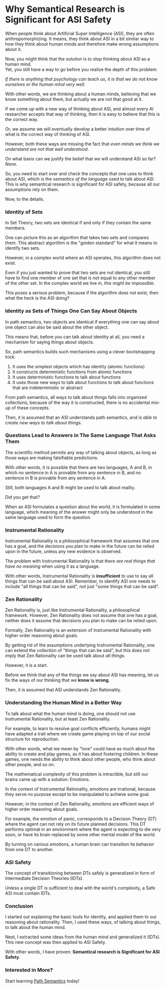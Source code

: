 # Why Semantical Research is Significant for ASI Safety

When people think about Artificial Super Intelligence (ASI), they are often anthropomorphizing.
It means, they think about ASI in a bit similar way to how they think about human minds and
therefore make wrong assumptions about it.

Now, you might think that the *solution* is to stop thinking about ASI as a human mind.  
Yet, you still have a way to go before you realize the depth of this problem:

*If there is anything that psychology can teach us, it is that we do not know ourselves or the human mind very well.*

With other words, we are thinking about a human minds, believing that we know something about them,
but actually we are not that good at it.

If we come up with a new way of thinking about ASI,
and almost every AI researcher accepts that way of thinking,
then it is easy to believe that this is the correct way.

Or, we assume we will eventually develop a better intuition over time of what is the correct way of thinking of ASI.

However, both these ways are missing the fact that *even minds we think we understand are not that well understood*.

On what basis can we justify the belief that we will understand ASI so far? *None.*

So, you need to start over and check the concepts that one uses to think about ASI,
which is the *semantics of the language* used to talk about ASI.
This is why semantical research is significant for ASI safety,
because all our assumptions rely on them.

Now, to the details.

### Identity of Sets

In Set Theory, two sets are identical if and only if they contain the same members.

One can picture this as an algorithm that takes two sets and compares them.
This abstract algorithm is the "golden standard" for what it means to identify two sets.

However, in a complex world where an ASI operates, this algorithm does not exist.

Even if you just wanted to prove that two sets are not identical,
you still have to find one member of one set that is not equal to any other member of the other set.
In the complex world we live in, *this might be impossible*.

This poses a serious problem, because if the algorithm does not exist, then what the heck is the ASI doing?

### Identity as Sets of Things One Can Say About Objects

In path semantics, two objects are identical if everything one can say about one object can
also be said about the other object.

This means that, before you can talk about identity at all, you need a mechanism for saying things about objects.

So, path semantics builds such mechanisms using a clever bootstrapping trick:

1. It uses the simplest objects which has identity (atomic functions)
2. It constructs deterministic functions from atomic functions
3. It uses deterministic functions to talk about functions
4. It uses those new ways to talk about functions to talk about functions that are indeterministic or abstract

From path semantics, all ways to talk about things falls into organized collections,
because of the way it is constructed, there is no accidental mix-up of these concepts.

Then, it is assumed that an ASI understands path semantics, and is *able to create new ways to talk about things*.

### Questions Lead to Answers in The Same Language That Asks Them

The scientific method permits any way of talking about objects, as long as those ways are making falsifiable predictions.

With other words, it is possible that there are two languages, A and B,
in which no sentence in A is provable from any sentence in B,
and no sentence in B is provable from any sentence in A.

Still, both languages A and B might be used to talk about reality.

Did you get that?

When an ASI formulates a question about the world,
it is formulated in some language,
which meaning of the answer might only be understood in the same language used to form the question.

### Instrumental Rationality

Instrumental Rationality is a philosophical framework that assumes that one has a goal,
and the decisions you plan to make in the future can be relied upon in the future,
unless any new evidence is observed.

The problem with Instrumental Rationality is that *there are real things that have no meaning* when using it as a language.

With other words, Instrumental Rationality is **insufficient** to use to say all things that can be said about ASI.
Remember, to identify ASI one needs to include "all things that can be said",
not just "some things that can be said".

### Zen Rationality

Zen Rationality is, just like Instrumental Rationality, a philosophical framework.
However, Zen Rationality does not assume that one has a goal,
neither does it assume that decisions you plan to make can be relied upon.

Formally, Zen Rationality is an extension of Instrumental Rationality with higher order reasoning about goals.

By getting rid of the assumptions underlying Instrumental Rationality,
one can extend the collection of "things that can be said",
but this does not imply that Zen Rationality can be used talk about *all things*.

However, it is a start.

Before we think that any of the things we say about ASI has meaning,
let us fix the ways of our thinking that we **know is wrong**.

Then, it is assumed that ASI understands Zen Rationality.

### Understanding the Human Mind in a Better Way

To talk about what the human mind is doing, one should not use Instrumental Rationality, but at least Zen Rationality.

For example, to learn to resolve goal conflicts efficiently,
humans might have adapted a trait where we create game playing on top of our social structure for reproduction.

With other words, what we mean by "love" could have as much about the ability to create and play games,
as it has about fostering children.
In these games, one needs the ability to think about other people, who think about other people, and so on.

The mathematical complexity of this problem is intractible, but still our brains came up with a solution: Emotions.

In the context of Instrumental Rationality, emotions are irrational,
because they serve no purpose except to be manipulated to achieve some goal.

However, in the context of Zen Rationality, emotions are efficient ways of higher order reasoning about goals.

For example, the emotion of panic, corresponds to a Decision Theory (DT)
where the agent can not rely on its future planned decisions.
This DT performs optimal in an environment where the agent is expecting to die very soon,
or have its brain replaced by some other mental model of the world.

By turning on various emotions, a human brain can transition its behavior from one DT to another.

### ASI Safety

The concept of transitioning between DTs safely is generalized in form of Intermediate Decision Theories (IDTs).

Unless a single DT is sufficient to deal with the world's complexity, a Safe ASI must contain IDTs.

### Conclusion

I started out explaining the basic tools for identity, and applied them to our reasoning about rationality.
Then, I used these ways, of talking about things, to talk about the human mind.

Next, I extracted some ideas from the human mind and generalized it (IDTs).
This new concept was then applied to ASI Safety.

With other words, I have proven: **Semantical research is Significant for ASI Safety**.

### Interested in More?

Start learning [Path Semantics](https://github.com/advancedresearch/path_semantics) today!
